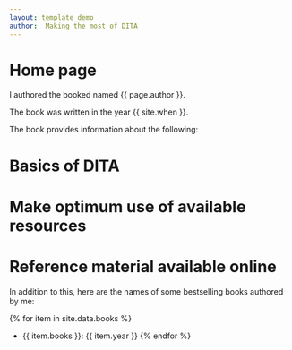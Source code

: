 ```yaml
---
layout: template_demo
author:  Making the most of DITA
---
```


# Home page

I authored the booked named {{ page.author }}.

The book was written in the year {{ site.when }}.

The book provides information about the following:

# Basics of DITA 
# Make optimum use of available resources
# Reference material available online

In addition to this, here are the names of some bestselling books authored by me:

{% for item in site.data.books %}
- {{ item.books }}: {{ item.year }}
{% endfor %}
 
  



